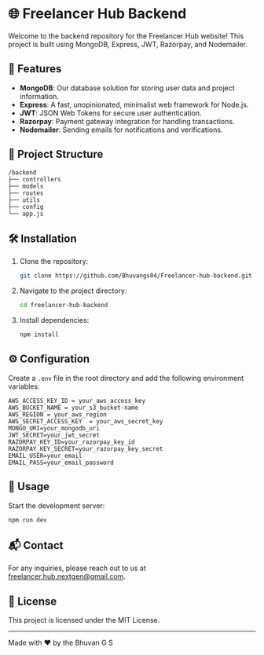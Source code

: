 # 🌐 Freelancer Hub Backend

Welcome to the backend repository for the Freelancer Hub website! This project is built using MongoDB, Express, JWT, Razorpay, and Nodemailer.

## 🚀 Features

- **MongoDB**: Our database solution for storing user data and project information.
- **Express**: A fast, unopinionated, minimalist web framework for Node.js.
- **JWT**: JSON Web Tokens for secure user authentication.
- **Razorpay**: Payment gateway integration for handling transactions.
- **Nodemailer**: Sending emails for notifications and verifications.

## 📂 Project Structure

```
/backend
├── controllers
├── models
├── routes
├── utils
├── config
└── app.js
```

## 🛠️ Installation

1. Clone the repository:
    ```sh
    git clone https://github.com/Bhuvangs04/Freelancer-hub-backend.git
    ```
2. Navigate to the project directory:
    ```sh
    cd freelancer-hub-backend
    ```
3. Install dependencies:
    ```sh
    npm install
    ```

## ⚙️ Configuration

Create a `.env` file in the root directory and add the following environment variables:

```
AWS_ACCESS_KEY_ID = your_aws_access_key
AWS_BUCKET_NAME = your_s3_bucket-name
AWS_REGION = your_aws_region
AWS_SECRET_ACCESS_KEY  = your_aws_secret_key
MONGO_URI=your_mongodb_uri
JWT_SECRET=your_jwt_secret
RAZORPAY_KEY_ID=your_razorpay_key_id
RAZORPAY_KEY_SECRET=your_razorpay_key_secret
EMAIL_USER=your_email
EMAIL_PASS=your_email_password
```

## 🚀 Usage

Start the development server:
```sh
npm run dev
```

## 📬 Contact

For any inquiries, please reach out to us at [freelancer.hub.nextgen@gmail.com](mailto:freelancer.hub.nextgen@gmail.com).

## 📜 License

This project is licensed under the MIT License.

---

Made with ❤️ by the Bhuvan G S
